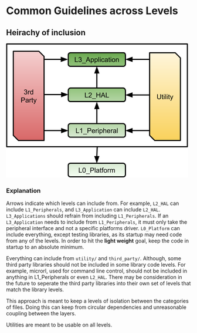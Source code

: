 # Common Guidelines across Levels

## Heirachy of inclusion

![Inclusion Heirachy](img/inclusion-heirachy.png)

### Explanation

Arrows indicate which levels can include from.
For example, `L2_HAL` can include `L1_Peripherals`, and
`L3_Application` can include `L2_HAL`.
`L3_Applications` should refrain from including `L1_Peripherals`.
If an `L3_Application` needs to include from `L1_Peripherals`, it
must only take the peripheral interface and not a specific platforms driver.
`L0_Platform` can include everything, except testing libraries, as its
startup may need code from any of the levels. In order to hit the
**light weight** goal, keep the code in startup to an absolute minimum.

Everything can include from `utility/` and `third_party/`. Although,
some third party libraries should not be included in some library code
levels. For example, microrl, used for command line control, should not
be included in anything in L1_Peripherals or even `L2_HAL`. There may be
consideration in the future to seperate the third party libraries into
their own set of levels that match the library levels.

This approach is meant to keep a levels of isolation between the
categories of files. Doing this can keep from circular dependencies and
unreasonable coupling between the layers.

Utilities are meant to be usable on all levels.